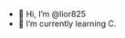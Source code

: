 - 👋 Hi, I’m @lior825
- 🌱 I’m currently learning C.

<!---
lior825/lior825 is a ✨ special ✨ repository because its `README.md` (this file) appears on your GitHub profile.
You can click the Preview link to take a look at your changes.
--->
